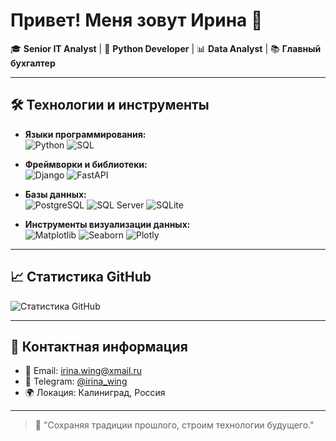 # Привет! Меня зовут Ирина 👋

🎓 **Senior IT Analyst** | 🐍 **Python Developer** | 📊 **Data Analyst** | 📚 **Главный бухгалтер**

---

## 🛠️ Технологии и инструменты

- **Языки программирования:**  
  ![Python](https://img.shields.io/badge/Python-3776AB?style=flat&logo=python&logoColor=white) ![SQL](https://img.shields.io/badge/SQL-4479A1?style=flat&logo=postgresql&logoColor=white)

- **Фреймворки и библиотеки:**  
  ![Django](https://img.shields.io/badge/Django-092E20?style=flat&logo=django&logoColor=white) ![FastAPI](https://img.shields.io/badge/FastAPI-009688?style=flat&logo=fastapi&logoColor=white)

- **Базы данных:**  
  ![PostgreSQL](https://img.shields.io/badge/PostgreSQL-336791?style=flat&logo=postgresql&logoColor=white) ![SQL Server](https://img.shields.io/badge/SQL%20Server-CC2927?style=flat&logo=microsoft-sql-server&logoColor=white)
  ![SQLite](https://img.shields.io/badge/SQLite-003B57?style=flat&logo=sqlite&logoColor=white)

- **Инструменты визуализации данных:**  
  ![Matplotlib](https://img.shields.io/badge/Matplotlib-11557C?style=flat&logo=matplotlib&logoColor=white) ![Seaborn](https://img.shields.io/badge/Seaborn-9A1EAE?style=flat&logo=python&logoColor=white) ![Plotly](https://img.shields.io/badge/Plotly-3F4F75?style=flat&logo=plotly&logoColor=white)

---

## 📈 Статистика GitHub

![Статистика GitHub](https://github-readme-stats.vercel.app/api?username=irinawing&show_icons=true&theme=default&hide=contribs,prs)

---

## 📌 Контактная информация

- 📧 Email: irina.wing@xmail.ru
- 💬 Telegram: [@irina_wing](https://t.me/irina_wing)  
- 🌍 Локация: Калиниград, Россия

---

> 🧭 "Сохраняя традиции прошлого, строим технологии будущего."
